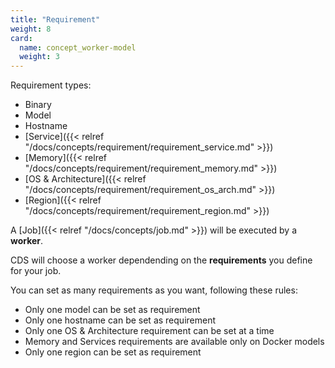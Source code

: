 ```yaml
---
title: "Requirement"
weight: 8
card:
  name: concept_worker-model
  weight: 3
---
```


Requirement types:

- Binary
- Model
- Hostname
- [Service]({{< relref "/docs/concepts/requirement/requirement_service.md" >}})
- [Memory]({{< relref "/docs/concepts/requirement/requirement_memory.md" >}})
- [OS & Architecture]({{< relref "/docs/concepts/requirement/requirement_os_arch.md" >}})
- [Region]({{< relref "/docs/concepts/requirement/requirement_region.md" >}})

A [Job]({{< relref "/docs/concepts/job.md" >}}) will be executed by a **worker**.

CDS will choose a worker dependending on the **requirements** you define for your job.

You can set as many requirements as you want, following these rules:

- Only one model can be set as requirement
- Only one hostname can be set as requirement
- Only one OS & Architecture requirement can be set at a time
- Memory and Services requirements are available only on Docker models
- Only one region can be set as requirement
